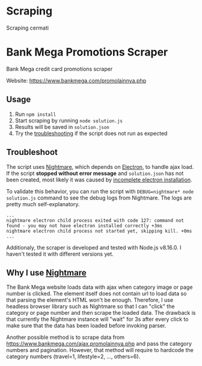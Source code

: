 # Scraping
Scraping cermati
# Bank Mega Promotions Scraper

Bank Mega credit card promotions scraper

Website: https://www.bankmega.com/promolainnya.php

## Usage

1. Run `npm install`
2. Start scraping by running `node solution.js`
3. Results will be saved in `solution.json`
4. Try the [troubleshooting](#troubleshoot) if the script does not run as expected

## Troubleshoot

The script uses [Nightmare](http://www.nightmarejs.org/), which depends on 
[Electron](https://electronjs.org/), to handle ajax load. If the script **stopped 
without error message** and `solution.json` has not been created, most likely it was 
caused by [incomplete electron installation](https://github.com/electron/electron/issues/1518). 

To validate this behavior, you can run the script with `DEBUG=nightmare* node solution.js` 
command to see the debug logs from Nightmare. The logs are pretty much self-explanatory. 
```
...
nightmare electron child process exited with code 127: command not found - you may not have electron installed correctly +3ms
nightmare electron child process not started yet, skipping kill. +0ms
...
```

Additionaly, the scraper is developed and tested with Node.js v8.16.0. I haven't tested it with 
different versions yet. 

## Why I use [Nightmare](http://www.nightmarejs.org/)

The Bank Mega website loads data with ajax when category image or page number is clicked. 
The element itself does not contain url to load data so that parsing the element's HTML won't be enough. 
Therefore, I use headless browser library such as Nightmare so that I can "click" the category or page number and then scrape the loaded data. The drawback is that currently the Nightmare instance will "wait" for 3s after every click to make sure that the data has been loaded before invoking parser. 

Another possible method is to scrape data from https://www.bankmega.com/ajax.promolainnya.php 
and pass the category numbers and pagination. However, that method will require to hardcode 
the category numbers (travel=1, lifestyle=2, ..., others=6). 

